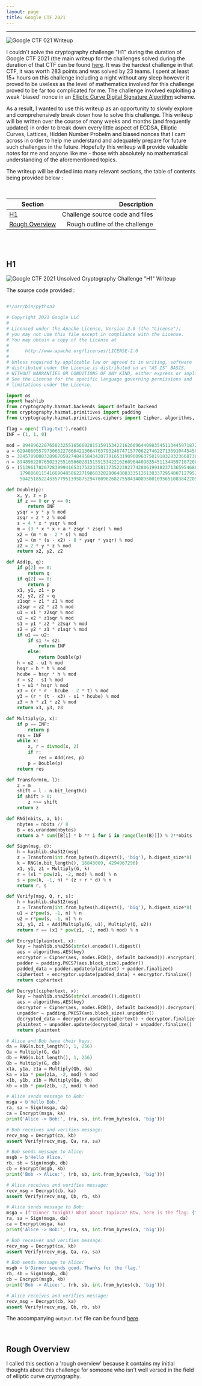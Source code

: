 ```yaml
---
layout: page
title: Google CTF 2021 
---
```

<hr/>

![Google CTF 021 Writeup](/assets/img/ctfImages/2021/google2021/googleCTFlogo.png)

I couldn't solve the cryptography challenge "H1" during the duration of Google CTF 2021 (the main writeup for the challenges solved during the duration of that CTF can be found <a href="https://angmar2722.github.io/CTFwriteups/2021/google2021/" target="_blank">here</a>. It was the hardest challenge in that CTF, it was worth 283 points and was solved by 23 teams. I spent at least 15+ hours on this challenge including a night without any sleep however it proved to be useless as the level of mathematics involved for this challenge proved to be far too complicated for me. The challenge involved exploiting a weak 'biased' nonce in an <a href="https://en.wikipedia.org/wiki/Elliptic_Curve_Digital_Signature_Algorithm" target="_blank">Elliptic Curve Digital Signature Algorithm</a> scheme.

As a result, I wanted to use this writeup as an opportunity to slowly explore and comprehensively break down how to solve this challenge. This writeup will be written over the course of many weeks and months (and frequently updated) in order to break down every little aspect of ECDSA, Elliptic Curves, Lattices, Hidden Number Probelm and biased nonces that I cam across in order to help me understand and adequately prepare for future such challenges in the future. Hopefully this writeup will provide valuable notes for me and anyone like me - those with absolutely no mathematical understanding of the aforementioned topics. 

The writeup will be divded into many relevant sections, the table of contents being provided below :

<br/>

| Section | Description |
| ------------- |  -------------: | 
|[H1](#h1) | Challenge source code and files |
|[Rough Overview](#rough-overview) | Rough outline of the challenge |

<br/>

<br/>

## H1

![Google CTF 2021 Unsolved Cryptography Challenge "H1" Writeup](/CTFwriteups/UnsolvedCrypto/google2021/H1/images/img1.png)

The source code provided :

```python

#!/usr/bin/python3

# Copyright 2021 Google LLC
#
# Licensed under the Apache License, Version 2.0 (the "License");
# you may not use this file except in compliance with the License.
# You may obtain a copy of the License at
#
#      http://www.apache.org/licenses/LICENSE-2.0
#
# Unless required by applicable law or agreed to in writing, software
# distributed under the License is distributed on an "AS IS" BASIS,
# WITHOUT WARRANTIES OR CONDITIONS OF ANY KIND, either express or implied.
# See the License for the specific language governing permissions and
# limitations under the License.

import os
import hashlib
from cryptography.hazmat.backends import default_backend
from cryptography.hazmat.primitives import padding
from cryptography.hazmat.primitives.ciphers import Cipher, algorithms, modes

flag = open('flag.txt').read()
INF = (1, 1, 0)

mod = 8948962207650232551656602815159153422162609644098354511344597187200057010413552439917934304191956942765446530386427345937963894309923928536070534607816947
a = 6294860557973063227666421306476379324074715770622746227136910445450301914281276098027990968407983962691151853678563877834221834027439718238065725844264138
b = 3245789008328967059274849584342077916531909009637501918328323668736179176583263496463525128488282611559800773506973771797764811498834995234341530862286627 
n = 8948962207650232551656602815159153422162609644098354511344597187200057010413418528378981730643524959857451398370029280583094215613882043973354392115544169
G = (5139617820728399941653175323358137352238277428061991823713659546881441331696699723004749024403291797641521696406798421624364096550661311227399430098134141,
     1798860115416690485862271986832828064808333512613833729548071279524320966991708554765227095605106785724406691559310536469721469398449016850588110200884962,
     5042518522433577951395875294780962682755843408950010956510838422057522452845550974098236475624683438351211176927595173916071040272153903968536756498306512)

def Double(p):
    x, y, z = p
    if z == 0 or y == 0:
        return INF
    ysqr = y * y % mod
    zsqr = z * z % mod
    s = 4 * x * ysqr % mod
    m = (3 * x * x + a * zsqr * zsqr) % mod
    x2 = (m * m - 2 * s) % mod
    y2 = (m * (s - x2) - 8 * ysqr * ysqr) % mod
    z2 = 2 * y * z % mod
    return x2, y2, z2

def Add(p, q):
    if p[2] == 0:
        return q
    if q[2] == 0:
        return p
    x1, y1, z1 = p
    x2, y2, z2 = q
    z1sqr = z1 * z1 % mod
    z2sqr = z2 * z2 % mod
    u1 = x1 * z2sqr % mod
    u2 = x2 * z1sqr % mod
    s1 = y1 * z2 * z2sqr % mod
    s2 = y2 * z1 * z1sqr % mod
    if u1 == u2:
        if s1 != s2:
            return INF
        else:
            return Double(p)
    h = u2 - u1 % mod
    hsqr = h * h % mod
    hcube = hsqr * h % mod
    r = s2 - s1 % mod
    t = u1 * hsqr % mod
    x3 = (r * r - hcube - 2 * t) % mod
    y3 = (r * (t - x3) - s1 * hcube) % mod
    z3 = h * z1 * z2 % mod
    return x3, y3, z3

def Multiply(p, x):
    if p == INF:
        return p
    res = INF
    while x:
        x, r = divmod(x, 2)
        if r:
            res = Add(res, p)
        p = Double(p)
    return res

def Transform(m, l):
    z = m
    shift = l - n.bit_length()
    if shift > 0:
        z >>= shift
    return z

def RNG(nbits, a, b):
    nbytes = nbits // 8
    B = os.urandom(nbytes)
    return a * sum([B[i] * b ** i for i in range(len(B))]) % 2**nbits

def Sign(msg, d):
    h = hashlib.sha512(msg)
    z = Transform(int.from_bytes(h.digest(), 'big'), h.digest_size*8)
    k = RNG(n.bit_length(), 16843009, 4294967296)
    x1, y1, z1 = Multiply(G, k)
    r = (x1 * pow(z1, -2, mod) % mod) % n
    s = pow(k, -1, n) * (z + r * d) % n
    return r, s

def Verify(msg, Q, r, s):
    h = hashlib.sha512(msg)
    z = Transform(int.from_bytes(h.digest(), 'big'), h.digest_size*8)
    u1 = z*pow(s, -1, n) % n
    u2 = r*pow(s, -1, n) % n
    x1, y1, z1 = Add(Multiply(G, u1), Multiply(Q, u2))
    return r == (x1 * pow(z1, -2, mod) % mod) % n

def Encrypt(plaintext, x):
    key = hashlib.sha256(str(x).encode()).digest()
    aes = algorithms.AES(key)
    encryptor = Cipher(aes, modes.ECB(), default_backend()).encryptor()
    padder = padding.PKCS7(aes.block_size).padder()
    padded_data = padder.update(plaintext) + padder.finalize()
    ciphertext = encryptor.update(padded_data) + encryptor.finalize()
    return ciphertext

def Decrypt(ciphertext, x):
    key = hashlib.sha256(str(x).encode()).digest()
    aes = algorithms.AES(key)
    decryptor = Cipher(aes, modes.ECB(), default_backend()).decryptor()
    unpadder = padding.PKCS7(aes.block_size).unpadder()
    decrypted_data = decryptor.update(ciphertext) + decryptor.finalize() 
    plaintext = unpadder.update(decrypted_data) + unpadder.finalize()
    return plaintext 

# Alice and Bob have their keys:
da = RNG(n.bit_length(), 1, 256)
Qa = Multiply(G, da)
db = RNG(n.bit_length(), 1, 256)
Qb = Multiply(G, db)
x1a, y1a, z1a = Multiply(Qb, da)
ka = x1a * pow(z1a, -2, mod) % mod
x1b, y1b, z1b = Multiply(Qa, db)
kb = x1b * pow(z1b, -2, mod) % mod

# Alice sends message to Bob:
msga = b'Hello Bob.'
ra, sa = Sign(msga, da)
ca = Encrypt(msga, ka)
print('Alice -> Bob:', (ra, sa, int.from_bytes(ca, 'big')))

# Bob receives and verifies message:
recv_msg = Decrypt(ca, kb)
assert Verify(recv_msg, Qa, ra, sa)

# Bob sends message to Alice:
msgb = b'Hello Alice.'
rb, sb = Sign(msgb, db)
cb = Encrypt(msgb, kb)
print('Bob -> Alice:', (rb, sb, int.from_bytes(cb, 'big')))

# Alice receives and verifies message:
recv_msg = Decrypt(cb, ka)
assert Verify(recv_msg, Qb, rb, sb)

# Alice sends message to Bob:
msga = (f'Dinner tonight? What about Tapioca? Btw, here is the flag: {flag}').encode()
ra, sa = Sign(msga, da)
ca = Encrypt(msga, ka)
print('Alice -> Bob:', (ra, sa, int.from_bytes(ca, 'big')))

# Bob receives and verifies message:
recv_msg = Decrypt(ca, kb)
assert Verify(recv_msg, Qa, ra, sa)

# Bob sends message to Alice:
msgb = b'Dinner sounds good. Thanks for the flag.'
rb, sb = Sign(msgb, db)
cb = Encrypt(msgb, kb)
print('Bob -> Alice:', (rb, sb, int.from_bytes(cb, 'big')))

# Alice receives and verifies message:
recv_msg = Decrypt(cb, ka)
assert Verify(recv_msg, Qb, rb, sb)

```

The accompanying `output.txt` file can be found <a href="https://github.com/Angmar2722/Angmar2722.github.io/blob/master/CTFwriteups/UnsolvedCrypto/google2021/H1/output.txt" target="_blank">here</a>.

<br/>

## Rough Overview

I called this section a 'rough overview' because it contains my initial thoughts about this challenge for someone who isn't well versed in the field of elliptic curve cryptography.

